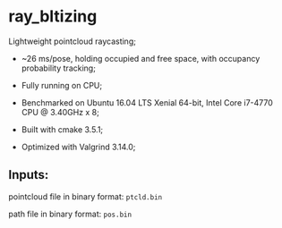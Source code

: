 # ray_bltizing
Lightweight pointcloud raycasting;
- ~26 ms/pose, holding occupied and free space, with occupancy probability tracking;
- Fully running on CPU;
- Benchmarked on Ubuntu 16.04 LTS Xenial 64-bit, Intel Core i7-4770 CPU @ 3.40GHz x 8;

- Built with cmake 3.5.1;
- Optimized with Valgrind 3.14.0;

## Inputs:
pointcloud file in binary format:
`ptcld.bin`

path file in binary format:
`pos.bin`
